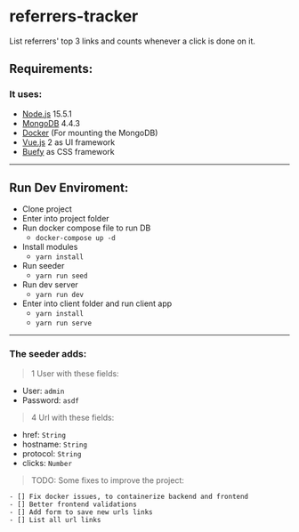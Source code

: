 # referrers-tracker

List referrers' top 3 links and counts whenever a click is done on it.

## Requirements:

### It uses:

- [Node.js](https://nodejs.org) 15.5.1
- [MongoDB](https://mongodb.com) 4.4.3
- [Docker](https://docker.com) (For mounting the MongoDB)
- [Vue.js](https://vuejs.org) 2 as UI framework
- [Buefy](https://buefy.org) as CSS framework

---

## Run Dev Enviroment:

- Clone project
- Enter into project folder
- Run docker compose file to run DB
  - `docker-compose up -d`
- Install modules
  - `yarn install`
- Run seeder
  - `yarn run seed`
- Run dev server
  - `yarn run dev`
- Enter into client folder and run client app
  - `yarn install`
  - `yarn run serve`

---

### The seeder adds:

> 1 User with these fields:

- User: `admin`
- Password: `asdf`

> 4 Url with these fields:

- href: `String`
- hostname: `String`
- protocol: `String`
- clicks: `Number`

> TODO: Some fixes to improve the project:

    - [] Fix docker issues, to containerize backend and frontend
    - [] Better frontend validations
    - [] Add form to save new urls links
    - [] List all url links
